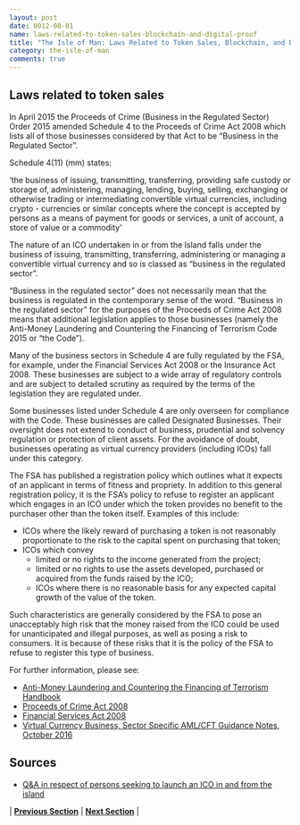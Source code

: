 ```yaml
---
layout: post
date: 0012-08-01
name: laws-related-to-token-sales-blockchain-and-digital-proof
title: "The Isle of Man: Laws Related to Token Sales, Blockchain, and Digital Proof"
category: the-isle-of-man
comments: true
---
```


Laws related to token sales
------ 

In April 2015 the Proceeds of Crime (Business in the Regulated Sector) Order 2015 amended Schedule 4 to the Proceeds of Crime Act 2008 which lists all of those businesses considered by that Act to be “Business in the Regulated Sector”.
								
Schedule 4(11) (mm) states:
									
‘the business of issuing, transmitting, transferring, providing safe custody or storage of, administering, managing, lending, buying, selling, exchanging or otherwise trading or intermediating convertible virtual currencies, including crypto - currencies or similar concepts where the concept is accepted by persons as a means of payment for goods or services, a unit of account, a store of value or a commodity’				
					
The nature of an ICO undertaken in or from the Island falls under the business of issuing, transmitting, transferring, administering or managing a convertible virtual currency and so is classed as “business in the regulated sector”.

“Business in the regulated sector” does not necessarily mean that the business is regulated in the contemporary sense of the word. “Business in the regulated sector” for the purposes of the Proceeds of Crime Act 2008 means that additional legislation applies to those businesses (namely the Anti-Money Laundering and Countering the Financing of Terrorism Code 2015 or “the Code”). 

Many of the business sectors in Schedule 4 are fully regulated by the FSA, for example, under the Financial Services Act 2008 or the Insurance Act 2008. These businesses are subject to a wide array of regulatory controls and are subject to detailed scrutiny as required by the terms of the legislation they are regulated under. 

Some businesses listed under Schedule 4 are only overseen for compliance with the Code. These businesses are called Designated Businesses. Their oversight does not extend to conduct of business, prudential and solvency regulation or protection of client assets. For the avoidance of doubt, businesses operating as virtual currency providers (including ICOs) fall under this category. 

The FSA has published a registration policy which outlines what it expects of an applicant in terms of fitness and propriety. In addition to this general registration policy, it is the FSA’s policy to refuse to register an applicant which engages in an ICO under which the token provides no benefit to the purchaser other than the token itself. Examples of this include:

- ICOs where the likely reward of purchasing a token is not reasonably proportionate to the risk to the capital spent on purchasing that token;  
- ICOs which convey 
  - limited or no rights to the income generated from the project; 
  - limited or no rights to use the assets developed, purchased or acquired from the funds raised by the ICO;  
  - ICOs where there is no reasonable basis for any expected capital growth of the value of the token.   

Such characteristics are generally considered by the FSA to pose an unacceptably high risk that the money raised from the ICO could be used for unanticipated and illegal purposes, as well as posing a risk to consumers. It is because of these risks that it is the policy of the FSA to refuse to register this type of business.

For further information, please see: 					

- [Anti-Money Laundering and Countering the Financing of Terrorism Handbook](https://www.iomfsa.im/media/1475/amlcfthandbookfinalversiond.pdf)
- [Proceeds of Crime Act 2008](https://legislation.gov.im/cms/images/LEGISLATION/PRINCIPAL/2008/2008-0013/ProceedsofCrimeAct2008_13.pdf?zoom_highlight=proceeds+of+crime#search=%22proceeds%20of%20crime%22)
- [Financial Services Act 2008](https://legislation.gov.im/cms/images/LEGISLATION/PRINCIPAL/2008/2008-0008/FinancialServicesAct2008_8.pdf?zoom_highlight=Financial+services+Act#search=%22Financial%20services%20Act%22)
- [Virtual Currency Business, Sector Specific AML/CFT Guidance Notes, October 2016](https://www.iomfsa.im/media/1606/virtualcurrencyguidance.pdf)



Sources
------ 

- [Q&A in respect of persons seeking to launch an ICO in and from the island](https://www.iomfsa.im/media/2365/icoguidanceforapplicants.pdf)


| **[Previous Section]( https://neo-project.github.io/global-blockchain-compliance-hub//the-isle-of-man/the-isle-of-man-governing-by-law.html)** | **[Next Section]( https://neo-project.github.io/global-blockchain-compliance-hub//the-isle-of-man/the-isle-of-man-securities-related-laws.html)** |
